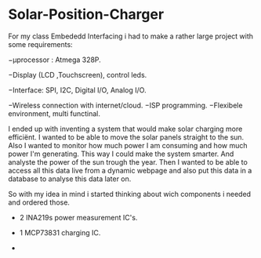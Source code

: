 # Solar-Position-Charger
For my class Embededd Interfacing i had to make a rather large project with some requirements:

−μprocessor :  Atmega 328P.

−Display (LCD ,Touchscreen), control leds.

−Interface: SPI, I2C, Digital I/O, Analog I/O.

−Wireless connection with internet/cloud.
−ISP programming.
−Flexibele environment, multi functinal.

I ended up with inventing a system that would make solar charging more efficiënt. I wanted to be able to move the solar panels straight to the sun. Also I wanted to monitor how much power I am consuming and how much power I'm generating. This way I could make the system smarter. And analyste the power of the sun trough the year. Then I wanted to be able to access all this data live from a dynamic webpage and also put this data in a database to analyse this data later on. 

So with my idea in mind i started thinking about wich components i needed and ordered those. 

- 2 INA219s power measurement IC's.

- 1 MCP73831 charging IC.

-

